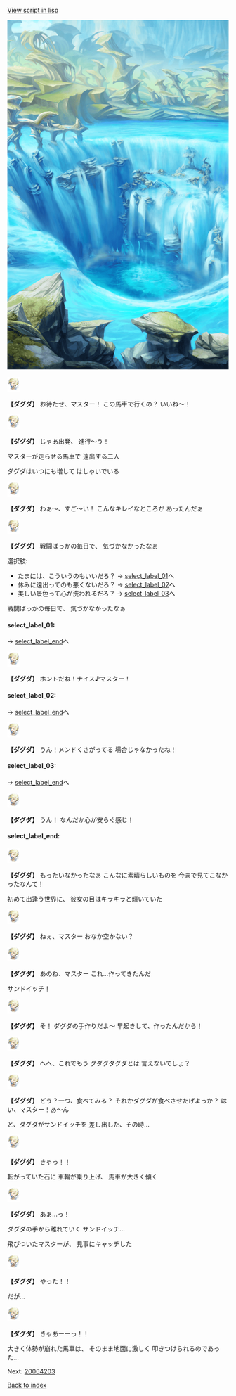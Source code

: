 [View script in lisp](../scripts/20064202.txt)

![valley.png](../images/backgrounds/valley.png)

<img src="../images/units/200641.png" alt="200641.png" height="34"/>

**【ダグダ】**
お待たせ、マスター！
この馬車で行くの？
いいね〜！

<img src="../images/units/200641.png" alt="200641.png" height="34"/>

**【ダグダ】**
じゃあ出発、
進行〜う！

マスターが走らせる馬車で
遠出する二人

ダグダはいつにも増して
はしゃいでいる

<img src="../images/units/200641.png" alt="200641.png" height="34"/>

**【ダグダ】**
わぁ〜、すご〜い！
こんなキレイなところが
あったんだぁ

<img src="../images/units/200641.png" alt="200641.png" height="34"/>

**【ダグダ】**
戦闘ばっかの毎日で、
気づかなかったなぁ

選択肢:
- たまには、こういうのもいいだろ？ → [select_label_01](#select_label_01)へ
- 休みに遠出ってのも悪くないだろ？ → [select_label_02](#select_label_02)へ
- 美しい景色って心が洗われるだろ？ → [select_label_03](#select_label_03)へ

戦闘ばっかの毎日で、
気づかなかったなぁ

#### select_label_01:
 → [select_label_end](#select_label_end)へ

<img src="../images/units/200641.png" alt="200641.png" height="34"/>

**【ダグダ】**
ホントだね！ナイス♪マスター！

#### select_label_02:
 → [select_label_end](#select_label_end)へ

<img src="../images/units/200641.png" alt="200641.png" height="34"/>

**【ダグダ】**
うん！メンドくさがってる
場合じゃなかったね！

#### select_label_03:
 → [select_label_end](#select_label_end)へ

<img src="../images/units/200641.png" alt="200641.png" height="34"/>

**【ダグダ】**
うん！
なんだか心が安らぐ感じ！

#### select_label_end:

<img src="../images/units/200641.png" alt="200641.png" height="34"/>

**【ダグダ】**
もったいなかったなぁ
こんなに素晴らしいものを
今まで見てこなかったなんて！

初めて出逢う世界に、
彼女の目はキラキラと輝いていた

<img src="../images/units/200641.png" alt="200641.png" height="34"/>

**【ダグダ】**
ねぇ、マスター
おなか空かない？

<img src="../images/units/200641.png" alt="200641.png" height="34"/>

**【ダグダ】**
あのね、マスター
これ…作ってきたんだ

サンドイッチ！

<img src="../images/units/200641.png" alt="200641.png" height="34"/>

**【ダグダ】**
そ！
ダグダの手作りだよ〜
早起きして、作ったんだから！

<img src="../images/units/200641.png" alt="200641.png" height="34"/>

**【ダグダ】**
へへ、これでもう
グダグダグダとは
言えないでしょ？

<img src="../images/units/200641.png" alt="200641.png" height="34"/>

**【ダグダ】**
どう？一つ、食べてみる？
それかダグダが食べさせたげよっか？
はい、マスター！あ〜ん

と、ダグダがサンドイッチを
差し出した、その時…

<img src="../images/units/200641.png" alt="200641.png" height="34"/>

**【ダグダ】**
きゃっ！！

転がっていた石に
車輪が乗り上げ、
馬車が大きく傾く

<img src="../images/units/200641.png" alt="200641.png" height="34"/>

**【ダグダ】**
あぁ…っ！

ダグダの手から離れていく
サンドイッチ…

飛びついたマスターが、
見事にキャッチした

<img src="../images/units/200641.png" alt="200641.png" height="34"/>

**【ダグダ】**
やった！！

だが…

<img src="../images/units/200641.png" alt="200641.png" height="34"/>

**【ダグダ】**
きゃあーーっ！！

大きく体勢が崩れた馬車は、
そのまま地面に激しく
叩きつけられるのであった…

Next: [20064203](20064203.md)

[Back to index](index.md)
